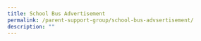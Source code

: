 ```yaml
---
title: School Bus Advertisement
permalink: /parent-support-group/school-bus-advsertisement/
description: ""
---
```

